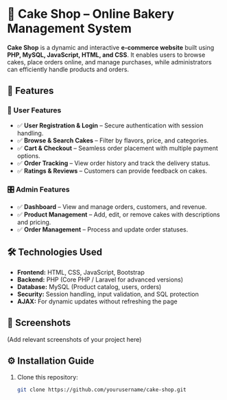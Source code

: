 # 🍰 Cake Shop – Online Bakery Management System

**Cake Shop** is a dynamic and interactive **e-commerce website** built using **PHP, MySQL, JavaScript, HTML, and CSS**. It enables users to browse cakes, place orders online, and manage purchases, while administrators can efficiently handle products and orders.

## 🚀 Features

### 🎂 User Features
- ✅ **User Registration & Login** – Secure authentication with session handling.
- ✅ **Browse & Search Cakes** – Filter by flavors, price, and categories.
- ✅ **Cart & Checkout** – Seamless order placement with multiple payment options.
- ✅ **Order Tracking** – View order history and track the delivery status.
- ✅ **Ratings & Reviews** – Customers can provide feedback on cakes.

### 🎛️ Admin Features
- ✅ **Dashboard** – View and manage orders, customers, and revenue.
- ✅ **Product Management** – Add, edit, or remove cakes with descriptions and pricing.
- ✅ **Order Management** – Process and update order statuses.

## 🛠️ Technologies Used
- **Frontend:** HTML, CSS, JavaScript, Bootstrap
- **Backend:** PHP (Core PHP / Laravel for advanced versions)
- **Database:** MySQL (Product catalog, users, orders)
- **Security:** Session handling, input validation, and SQL protection
- **AJAX:** For dynamic updates without refreshing the page

## 📸 Screenshots
(Add relevant screenshots of your project here)

## ⚙️ Installation Guide
1. Clone this repository:
   ```bash
   git clone https://github.com/yourusername/cake-shop.git
